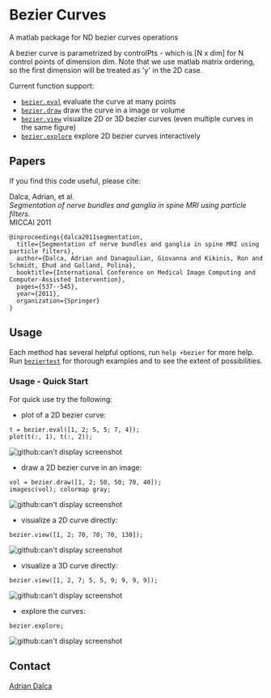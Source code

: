 Bezier Curves
=============

A matlab package for ND bezier curves operations

A bezier curve is parametrized by controlPts - which is [N x dim] for N control points of
dimension dim. Note that we use matlab matrix ordering, so the first dimension will be
treated as 'y' in the 2D case.

Current function support:
- [`bezier.eval`](+bezier/eval.m) evaluate the curve at many points
- [`bezier.draw`](+bezier/draw.m) draw the curve in a image or volume
- [`bezier.view`](+bezier/view.m) visualize 2D or 3D bezier curves (even multiple curves in the same figure)
- [`bezier.explore`](+bezier/explore.m) explore 2D bezier curves interactively

Papers
------
If you find this code useful, please cite:

Dalca, Adrian, et al.  
*Segmentation of nerve bundles and ganglia in spine MRI using particle filters.*  
MICCAI 2011

```
@inproceedings{dalca2011segmentation,
  title={Segmentation of nerve bundles and ganglia in spine MRI using particle filters},
  author={Dalca, Adrian and Danagoulian, Giovanna and Kikinis, Ron and Schmidt, Ehud and Golland, Polina},
  booktitle={International Conference on Medical Image Computing and Computer-Assisted Intervention},
  pages={537--545},
  year={2011},
  organization={Springer}
}
```

Usage
-----
Each method has several helpful options, run `help +bezier` for more help. <br />
Run [`beziertest`](beziertest.m) for thorough examples and to see the extent of possibilities. <br />

### Usage - Quick Start
For quick use try the following:

- plot of a 2D bezier curve:
```
t = bezier.eval([1, 2; 5, 5; 7, 4]);
plot(t(:, 1), t(:, 2));
```
![github:can't display screenshot](/../screenshots/evalsimple.png?raw=true "Simple Plot")

- draw a 2D bezier curve in an image:
```
vol = bezier.draw([1, 2; 50, 50; 70, 40]);
imagesc(vol); colormap gray;
```
![github:can't display screenshot](/../screenshots/drawsimple.png?raw=true "Simple Plot")

- visualize a 2D curve directly:
```
bezier.view([1, 2; 70, 70; 70, 130]);
```
![github:can't display screenshot](/../screenshots/viewsimple.png?raw=true "Simple Plot")

- visualize a 3D curve directly:
```
bezier.view([1, 2, 7; 5, 5, 9; 9, 9, 9]);
```
![github:can't display screenshot](/../screenshots/view3d.png?raw=true "Simple Plot")

- explore the curves:
```
bezier.explore;
```
![github:can't display screenshot](/../screenshots/exploresimple.png?raw=true "Simple Plot")

Contact
-------
[Adrian Dalca](http://adalca.mit.edu)
